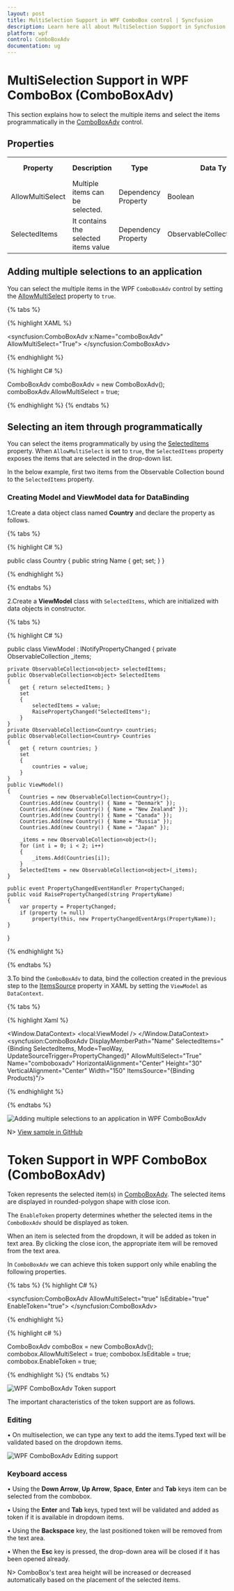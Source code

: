 ```yaml
---
layout: post
title: MultiSelection Support in WPF ComboBox control | Syncfusion
description: Learn here all about MultiSelection Support in Syncfusion WPF ComboBox (ComboBoxAdv) control, its elements and more.
platform: wpf
control: ComboBoxAdv
documentation: ug
---
```


# MultiSelection Support in WPF ComboBox (ComboBoxAdv)

This section explains how to select the multiple items and select the items programmatically in the [ComboBoxAdv](https://help.syncfusion.com/cr/wpf/Syncfusion.Windows.Tools.Controls.ComboBoxAdv.html) control.

## Properties

<table>
<tr>
<th>
Property</th><th>
Description</th><th>
Type</th><th>
Data Type</th><th>
Reference links</th></tr>
<tr>
<td>
AllowMultiSelect</td><td>
Multiple items can be selected.</td><td>
Dependency Property</td><td>
Boolean</td><td>
NA</td></tr>
<tr>
<td>
SelectedItems</td><td>
It contains the selected items value</td><td>
Dependency Property</td><td>
ObservableCollection&lt;object&gt;</td><td>
NA</td></tr>
</table>

## Adding multiple selections to an application

You can select the multiple items in the WPF `ComboBoxAdv` control by setting the [AllowMultiSelect](https://help.syncfusion.com/cr/wpf/Syncfusion.Windows.Tools.Controls.ComboBoxAdv.html#Syncfusion_Windows_Tools_Controls_ComboBoxAdv_AllowMultiSelect) property to `true`.

{% tabs %}

{% highlight XAML %}

<syncfusion:ComboBoxAdv x:Name="comboBoxAdv" AllowMultiSelect="True">
</syncfusion:ComboBoxAdv>

{% endhighlight %}

{% highlight C# %}

ComboBoxAdv comboBoxAdv = new ComboBoxAdv();
comboBoxAdv.AllowMultiSelect = true;

{% endhighlight %}
{% endtabs %}

## Selecting an item through programmatically

You can select the items programmatically by using the [SelectedItems](https://help.syncfusion.com/cr/wpf/Syncfusion.Windows.Tools.Controls.ComboBoxAdv.html#Syncfusion_Windows_Tools_Controls_ComboBoxAdv_SelectedItems) property. When `AllowMultiSelect` is set to `true`, the `SelectedItems` property exposes the items that are selected in the drop-down list.

In the below example, first two items from the Observable Collection bound to the `SelectedItems` property.

### Creating Model and ViewModel data for DataBinding

1.Create a data object class named **Country** and declare the property as follows.

{% tabs %}

{% highlight C# %}

public class Country
{
    public string Name { get; set; }
}

{% endhighlight %}

{% endtabs %}

2.Create a **ViewModel** class with `SelectedItems`, which are initialized with data objects in constructor.

{% tabs %}

{% highlight C# %}

public class ViewModel : INotifyPropertyChanged
{
    private ObservableCollection<object> _items;

    private ObservableCollection<object> selectedItems;
    public ObservableCollection<object> SelectedItems
    {
        get { return selectedItems; }
        set
        {
            selectedItems = value;
            RaisePropertyChanged("SelectedItems");
        }
    }
    private ObservableCollection<Country> countries;
    public ObservableCollection<Country> Countries
    {
        get { return countries; }
        set
        {
            countries = value;
        }
    }
    public ViewModel()
    {
        Countries = new ObservableCollection<Country>();
        Countries.Add(new Country() { Name = "Denmark" });
        Countries.Add(new Country() { Name = "New Zealand" });
        Countries.Add(new Country() { Name = "Canada" });
        Countries.Add(new Country() { Name = "Russia" });
        Countries.Add(new Country() { Name = "Japan" });

        _items = new ObservableCollection<object>();
        for (int i = 0; i < 2; i++)
        {
            _items.Add(Countries[i]);
        }
        SelectedItems = new ObservableCollection<object>(_items);
    }

    public event PropertyChangedEventHandler PropertyChanged;
    public void RaisePropertyChanged(string PropertyName)
    {
        var property = PropertyChanged;
        if (property != null)
            property(this, new PropertyChangedEventArgs(PropertyName));
    }
}

{% endhighlight %}

{% endtabs %}

3.To bind the `ComboBoxAdv` to data, bind the collection created in the previous step to the [ItemsSource](https://docs.microsoft.com/en-us/dotnet/api/system.windows.controls.itemscontrol.itemssource?view=netcore-3.1#System_Windows_Controls_ItemsControl_ItemsSource) property in XAML by setting the `ViewModel` as `DataContext`.

{% tabs %}

{% highlight Xaml %}

<Window.DataContext>
    <local:ViewModel />
</Window.DataContext>
<Grid>
    <syncfusion:ComboBoxAdv DisplayMemberPath="Name" SelectedItems="{Binding SelectedItems, Mode=TwoWay, UpdateSourceTrigger=PropertyChanged}"
            AllowMultiSelect="True" Name="comboboxadv"  HorizontalAlignment="Center" Height="30"
            VerticalAlignment="Center" Width="150" ItemsSource="{Binding Products}"/>
</Grid>

{% endhighlight %}

{% endtabs %}

![Adding multiple selections to an application in WPF ComboBoxAdv](Comboboxadv_images/ComboBoxAdv_img14.png)

N> [View sample in GitHub](https://github.com/SyncfusionExamples/WPF-ComboBoxAdv-MultiSelection)

# Token Support in WPF ComboBox (ComboBoxAdv)

Token represents the selected item(s) in [ComboBoxAdv](https://help.syncfusion.com/cr/wpf/Syncfusion.Windows.Tools.Controls.ComboBoxAdv.html). The selected items are displayed in rounded-polygon shape with close icon.

The `EnableToken` property determines whether the selected items in the `ComboBoxAdv` should be displayed as token.

 When an item is selected from the dropdown, it will be added as token in text area. By clicking the close icon, the appropriate item will be removed from the text area.

In `ComboBoxAdv` we can achieve this token support only while enabling the following properties. 

{% tabs %}
{% highlight C# %}

<syncfusion:ComboBoxAdv 
      AllowMultiSelect="true"
      IsEditable="true"
      EnableToken="true">
</syncfusion:ComboBoxAdv>

{% endhighlight %}

{% highlight c# %}

ComboBoxAdv comboBox = new ComboBoxAdv();       
combobox.AllowMultiSelect = true;
combobox.IsEditable = true;
combobox.EnableToken = true;

{% endhighlight %}
{% endtabs %}

![WPF ComboBoxAdv Token support](ComboBoxAdv_images/WPF-ComboBoxAdv-Token-support.gif)

The important characteristics of the token support are as follows.

### Editing

•	On multiselection, we can type any text to add the items.Typed text will be validated based on the dropdown items.

![WPF ComboBoxAdv Editing support](ComboBoxAdv_images/WPF-ComboBoxAdv-Editing-support.gif)

### Keyboard access

•	Using the **Down Arrow**, **Up Arrow**, **Space**, **Enter** and **Tab** keys item can be selected from the combobox.

•	Using the **Enter** and **Tab** keys, typed text will be validated and added as token if it is available in dropdown items.

•	Using the **Backspace** key, the last positioned token will be removed from the text area.

•	When the **Esc** key is pressed, the drop-down area will be closed if it has been opened already.

N> ComboBox's text area height will be increased or decreased automatically based on the placement of the selected items.



